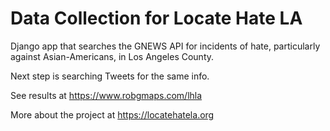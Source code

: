 # Data Collection for Locate Hate LA

Django app that searches the GNEWS API for incidents of hate, particularly against Asian-Americans, in Los Angeles County.  

Next step is searching Tweets for the same info.

See results at https://www.robgmaps.com/lhla

More about the project at https://locatehatela.org
